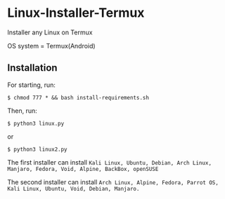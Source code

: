 # Linux-Installer-Termux
Installer any Linux on Termux

OS system = Termux(Android)

## Installation
For starting, run:
```
$ chmod 777 * && bash install-requirements.sh
```
Then, run:
```
$ python3 linux.py
```
or
```
$ python3 linux2.py
```
The first installer can install `Kali Linux, Ubuntu, Debian, Arch Linux, Manjaro, Fedora, Void, Alpine, BackBox, openSUSE`

The second installer can install `Arch Linux, Alpine, Fedora, Parrot OS, Kali Linux, Ubuntu, Void, Debian, Manjaro.`
